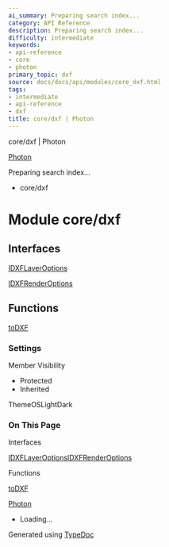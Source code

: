 ```yaml
---
ai_summary: Preparing search index...
category: API Reference
description: Preparing search index...
difficulty: intermediate
keywords:
- api-reference
- core
- photon
primary_topic: dxf
source: docs/docs/api/modules/core_dxf.html
tags:
- intermediate
- api-reference
- dxf
title: core/dxf | Photon
---
```

core/dxf | Photon

[Photon](../index.md)




Preparing search index...

* core/dxf

# Module core/dxf

## Interfaces

[IDXFLayerOptions](../interfaces/core_dxf.IDXFLayerOptions.md)


[IDXFRenderOptions](../interfaces/core_dxf.IDXFRenderOptions.md)

## Functions

[toDXF](../functions/core_dxf.toDXF.md)

### Settings

Member Visibility

* Protected
* Inherited

ThemeOSLightDark

### On This Page

Interfaces

[IDXFLayerOptions](#idxflayeroptions)[IDXFRenderOptions](#idxfrenderoptions)

Functions

[toDXF](#todxf)

[Photon](../index.md)

* Loading...

Generated using [TypeDoc](https://typedoc.org/)
